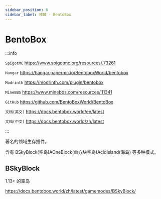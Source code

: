 ```yaml
---
sidebar_position: 6
sidebar_label: 领域 - BentoBox
---
```


# BentoBox

:::info

`SpigotMC` https://www.spigotmc.org/resources/.73261

`Hangar` https://hangar.papermc.io/BentoboxWorld/bentobox

`Modrinth` https://modrinth.com/plugin/bentobox

`MineBBS` https://www.minebbs.com/resources/.11341

`GitHub` https://github.com/BentoBoxWorld/BentoBox

`文档(英文)` https://docs.bentobox.world/en/latest

`文档(中文)` https://docs.bentobox.world/zh/latest

:::

著名的领域生存插件。

含有 BSkyBlock(空岛)AOneBlock(单方块空岛)AcidIsland(海岛) 等多种模式。

## BSkyBlock

1.13+ 的空岛

https://docs.bentobox.world/zh/latest/gamemodes/BSkyBlock/
